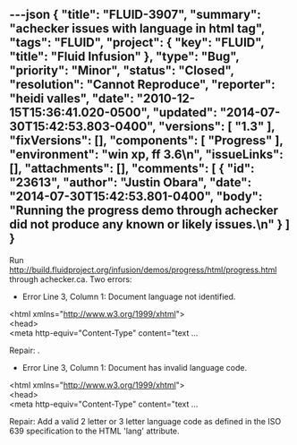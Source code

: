 ---json
{
  "title": "FLUID-3907",
  "summary": "achecker issues with language in html tag",
  "tags": "FLUID",
  "project": {
    "key": "FLUID",
    "title": "Fluid Infusion"
  },
  "type": "Bug",
  "priority": "Minor",
  "status": "Closed",
  "resolution": "Cannot Reproduce",
  "reporter": "heidi valles",
  "date": "2010-12-15T15:36:41.020-0500",
  "updated": "2014-07-30T15:42:53.803-0400",
  "versions": [
    "1.3"
  ],
  "fixVersions": [],
  "components": [
    "Progress"
  ],
  "environment": "win xp, ff 3.6\n",
  "issueLinks": [],
  "attachments": [],
  "comments": [
    {
      "id": "23613",
      "author": "Justin Obara",
      "date": "2014-07-30T15:42:53.801-0400",
      "body": "Running the progress demo through achecker did not produce any known or likely issues.\n"
    }
  ]
}
---
Run <http://build.fluidproject.org/infusion/demos/progress/html/progress.html> through achecker.ca.  Two errors:

* Error Line 3, Column 1: Document language not identified.

\<html xmlns="<http://www.w3.org/1999/xhtml>">\
\<head>\
\<meta http-equiv="Content-Type" content="text ...

Repair: .

* Error Line 3, Column 1: Document has invalid language code.

\<html xmlns="<http://www.w3.org/1999/xhtml>">\
\<head>\
\<meta http-equiv="Content-Type" content="text ...

Repair: Add a valid 2 letter or 3 letter language code as defined in the ISO 639 specification to the HTML 'lang' attribute.

        